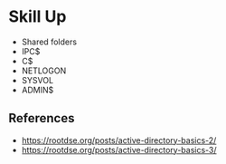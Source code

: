 # Skill Up
- Shared folders 
- IPC$
- C$
- NETLOGON
- SYSVOL
- ADMIN$

## References 
- https://rootdse.org/posts/active-directory-basics-2/
- https://rootdse.org/posts/active-directory-basics-3/